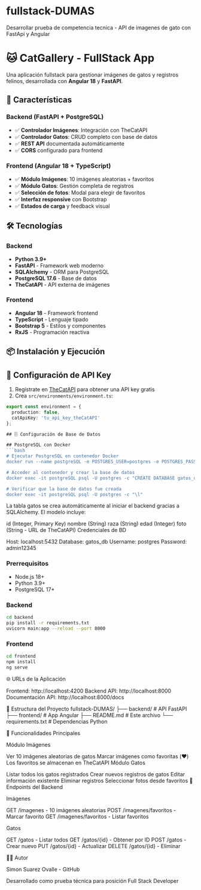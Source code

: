 # fullstack-DUMAS
Desarrollar prueba de competencia tecnica - API de imagenes de gato con FastApi y Angular

# 🐱 CatGallery - FullStack App

Una aplicación fullstack para gestionar imágenes de gatos y registros felinos, desarrollada con **Angular 18** y **FastAPI**.

## 🚀 Características

### Backend (FastAPI + PostgreSQL)
- ✅ **Controlador Imágenes**: Integración con TheCatAPI
- ✅ **Controlador Gatos**: CRUD completo con base de datos
- ✅ **REST API** documentada automáticamente
- ✅ **CORS** configurado para frontend

### Frontend (Angular 18 + TypeScript)
- ✅ **Módulo Imágenes**: 10 imágenes aleatorias + favoritos
- ✅ **Módulo Gatos**: Gestión completa de registros
- ✅ **Selección de fotos**: Modal para elegir de favoritos
- ✅ **Interfaz responsive** con Bootstrap
- ✅ **Estados de carga** y feedback visual

## 🛠️ Tecnologías

### Backend
- **Python 3.9+**
- **FastAPI** - Framework web moderno
- **SQLAlchemy** - ORM para PostgreSQL
- **PostgreSQL 17.6** - Base de datos
- **TheCatAPI** - API externa de imágenes

### Frontend
- **Angular 18** - Framework frontend
- **TypeScript** - Lenguaje tipado
- **Bootstrap 5** - Estilos y componentes
- **RxJS** - Programación reactiva

## 📦 Instalación y Ejecución

## 🔐 Configuración de API Key

1. Regístrate en [TheCatAPI](https://thecatapi.com/) para obtener una API key gratis
2. Crea `src/environments/environment.ts`:
```typescript
export const environment = {
  production: false,
  catApiKey: 'tu_api_key_theCatAPI'
};

## 🗄️ Configuración de Base de Datos

## PostgreSQL con Docker
```bash
# Ejecutar PostgreSQL en contenedor Docker
docker run --name postgreSQL -e POSTGRES_USER=postgres -e POSTGRES_PASSWORD=admin12345 -p 5432:5432 -d postgres:17.6

# Acceder al contenedor y crear la base de datos
docker exec -it postgreSQL psql -U postgres -c "CREATE DATABASE gatos_db;"

# Verificar que la base de datos fue creada
docker exec -it postgreSQL psql -U postgres -c "\l"
```

La tabla gatos se crea automáticamente al iniciar el backend gracias a SQLAlchemy. El modelo incluye:

id (Integer, Primary Key)
nombre (String)
raza (String)
edad (Integer)
foto (String - URL de TheCatAPI)
Credenciales de BD

Host: localhost:5432
Database: gatos_db
Username: postgres
Password: admin12345

### Prerrequisitos
- Node.js 18+
- Python 3.9+
- PostgreSQL 17+

### Backend
```bash
cd backend
pip install -r requirements.txt
uvicorn main:app --reload --port 8000
```

### Frontend
```bash
cd frontend
npm install
ng serve
```

🌐 URLs de la Aplicación

Frontend: http://localhost:4200
Backend API: http://localhost:8000
Documentación API: http://localhost:8000/docs

📁 Estructura del Proyecto
fullstack-DUMAS/
├── backend/           # API FastAPI
├── frontend/          # App Angular
├── README.md         # Este archivo
└── requirements.txt  # Dependencias Python

🎯 Funcionalidades Principales

Módulo Imágenes

Ver 10 imágenes aleatorias de gatos
Marcar imágenes como favoritas (❤️)
Los favoritos se almacenan en TheCatAPI
Módulo Gatos

Listar todos los gatos registrados
Crear nuevos registros de gatos
Editar información existente
Eliminar registros
Seleccionar fotos desde favoritos
🔗 Endpoints del Backend

Imágenes

GET /imagenes - 10 imágenes aleatorias
POST /imagenes/favoritos - Marcar favorito
GET /imagenes/favoritos - Listar favoritos


Gatos

GET /gatos - Listar todos
GET /gatos/{id} - Obtener por ID
POST /gatos - Crear nuevo
PUT /gatos/{id} - Actualizar
DELETE /gatos/{id} - Eliminar


👨‍💻 Autor

Simon Suarez Ovalle - GitHub

Desarrollado como prueba técnica para posición Full Stack Developer

